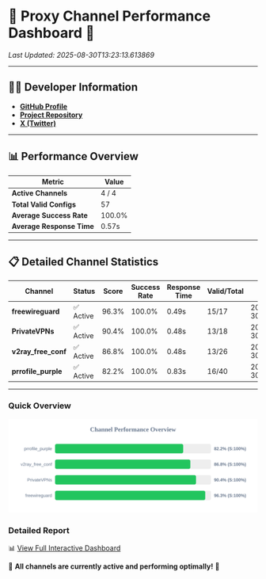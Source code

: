 # 🌟 Proxy Channel Performance Dashboard 🌟

_Last Updated: 2025-08-30T13:23:13.613869_

---

## 👩‍💻 Developer Information

- **[GitHub Profile](https://github.com/4n0nymou3)**  
- **[Project Repository](https://github.com/4n0nymou3/multi-proxy-config-fetcher)**  
- **[X (Twitter)](https://x.com/4n0nymou3)**  

---

## 📊 Performance Overview

| Metric                | Value       |
|-----------------------|-------------|
| **Active Channels**   | 4 / 4       |
| **Total Valid Configs** | 57          |
| **Average Success Rate** | 100.0%      |
| **Average Response Time** | 0.57s       |

---

## 📋 Detailed Channel Statistics

| Channel          | Status     | Score  | Success Rate | Response Time | Valid/Total | Last Success               |
|------------------|------------|--------|--------------|---------------|-------------|----------------------------|
| **freewireguard**  | ✅ Active  | 96.3%  | 100.0% | 0.49s         | 15/17       | 2025-08-30T13:23:13.612127 |
| **PrivateVPNs**  | ✅ Active  | 90.4%  | 100.0% | 0.48s         | 13/18       | 2025-08-30T13:23:13.090298 |
| **v2ray_free_conf**  | ✅ Active  | 86.8%  | 100.0% | 0.48s         | 13/26       | 2025-08-30T13:23:12.577271 |
| **prrofile_purple**  | ✅ Active  | 82.2%  | 100.0% | 0.83s         | 16/40       | 2025-08-30T13:23:12.044466 |

---

### Quick Overview
<div align="center">
  <a href="https://raw.githubusercontent.com/nullluser/NullRepo/refs/heads/main/assets/channel_stats_chart.svg">
    <img src="https://raw.githubusercontent.com/nullluser/NullRepo/refs/heads/main/assets/channel_stats_chart.svg" alt="Source Performance Statistics" width="800">
  </a>
</div>

### Detailed Report
📊 [View Full Interactive Dashboard](https://htmlpreview.github.io/?https://github.com/nullluser/NullRepo/blob/main/assets/performance_report.html)

🎉 **All channels are currently active and performing optimally!** 🎉
